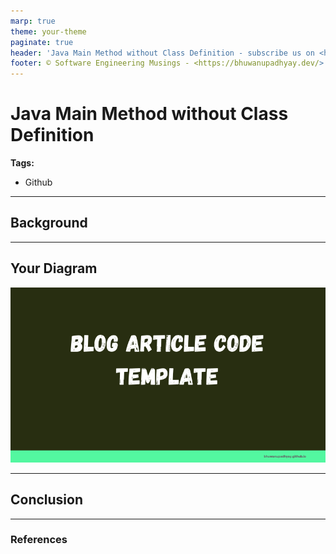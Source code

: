 ```yaml
---
marp: true
theme: your-theme
paginate: true
header: 'Java Main Method without Class Definition - subscribe us on <https://youtube.com/@semusings>'
footer: © Software Engineering Musings - <https://bhuwanupadhyay.dev/>
---
```


# Java Main Method without Class Definition

**Tags:**

- Github

---

## Background

---

## Your Diagram

![](etc/marp/assets/design.png)

---

## Conclusion

---

### References


